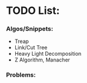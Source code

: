 # TODO List:

### Algos/Snippets:
- Treap
- Link/Cut Tree
- Heavy Light Decomposition
- Z Algorithm, Manacher

### Problems:
